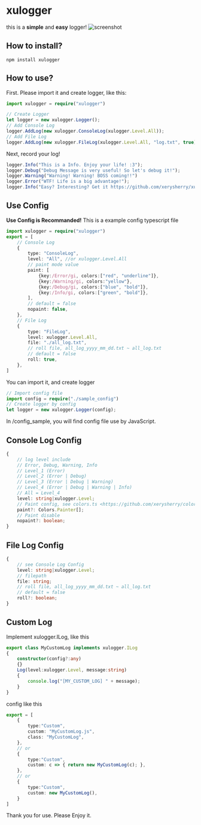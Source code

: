 xulogger
========

this is a **simple** and **easy** logger!
![screenshot](https://raw.githubusercontent.com/xerysherry/xulogger/master/screenshot/screenshot.png)

How to install?
---------------

```
npm install xulogger
```

How to use?
-----------

First. Please import it and create logger, like this:

```TypeScript
import xulogger = require("xulogger")

// Create Logger
let logger = new xulogger.Logger();
// Add Console Log
logger.AddLog(new xulogger.ConsoleLog(xulogger.Level.All));
// Add File Log
logger.AddLog(new xulogger.FileLog(xulogger.Level.All, "log.txt", true));
```

Next, record your log!

```TypeScript
logger.Info("This is a Info. Enjoy your life! :3");
logger.Debug("Debug Message is very useful! So let's debug it!");
logger.Warning("Warning! Warning! BOSS coming!!")
logger.Error("WTF! Life is a big advantage!");
logger.Info("Easy? Interesting? Get it https://github.com/xerysherry/xulogger !");
```

Use Config
----------

**Use Config is Recommanded!** This is a example config typescript file

```TypeScript
import xulogger = require("xulogger")
export = [
    // Console Log
    {
        type: "ConsoleLog",
        level: "All", //or xulogger.Level.All
        // paint mode value
        paint: [
            {key:/Error/gi, colors:["red", "underline"]},
            {key:/Warning/gi, colors:"yellow"},
            {key:/Debug/gi, colors:["blue", "bold"]},
            {key:/Info/gi, colors:["green", "bold"]},
        ],
        // default = false
        nopaint: false,
    },
    // File Log
    {
        type: "FileLog",
        level: xulogger.Level.All,
        file: "./all_log.txt",
        // roll file, all_log_yyyy_mm_dd.txt ~ all_log.txt
        // default = false
        roll: true,
    },
]
```

You can import it, and create logger

```TypeScript
// Import config file
import config = require("./sample_config")
// Create logger by config
let logger = new xulogger.Logger(config);
```

In /config_sample, you will find config file use by JavaScript.

Console Log Config
------------------

```TypeScript
{
    // log level include
    // Error, Debug, Warning, Info
    // Level_1 (Error)
    // Level_2 (Error | Debug)
    // Level_3 (Error | Debug | Warning)
    // Level_4 (Error | Debug | Warning | Info)
    // All = Level_4
    level: string|xulogger.Level;
    // Paint config, see colors.ts <https://github.com/xerysherry/colors.ts>
    paint?: Colors.Painter[];
    // Paint disable
    nopaint?: boolean;
}
```

File Log Config
---------------

```TypeScript
{
    // see Console Log Config
    level: string|xulogger.Level;
    // filepath
    file: string;
    // roll file, all_log_yyyy_mm_dd.txt ~ all_log.txt
    // default = false
    roll?: boolean;
}
```

Custom Log
----------

Implement xulogger.ILog, like this

```TypeScript
export class MyCustomLog implements xulogger.ILog
{
    constructor(config?:any)
    {}
    Log(level:xulogger.Level, message:string)
    {
        console.log("[MY_CUSTOM_LOG] " + message);
    }
}
```

config like this

```TypeScript
export = [ 
    {
        type:"Custom",
        custom: "MyCustomLog.js",
        class: "MyCustomLog",
    },
    // or
    {
        type:"Custom",
        custom: c => { return new MyCustomLog(c); },
    },
    // or
    {
        type:"Custom",
        custom: new MyCustomLog(),
    }
]
```

Thank you for use. Please Enjoy it.
